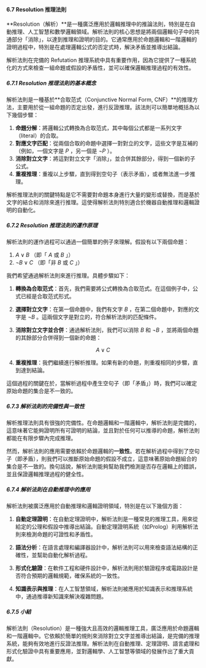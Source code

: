 #### **6.7 Resolution 推理法則**

**Resolution（解析）**是一種廣泛應用於邏輯推理中的推論法則，特別是在自動推理、人工智慧和數學邏輯領域。解析法則的核心思想是將兩個邏輯句子中的共通部分「消除」，以達到推理和證明的目的。它通常應用於命題邏輯和一階邏輯的證明過程中，特別是在處理邏輯公式的否定式時，解決矛盾並推導出結論。

解析法則在完備的 Refutation 推理系統中具有重要作用，因為它提供了一種系統化的方式來檢查一組命題或假設的矛盾性，並可以確保邏輯推理過程的有效性。

##### **6.7.1 Resolution 推理法則的基本概念**

解析法則是一種基於**合取范式（Conjunctive Normal Form, CNF）**的推理方法，主要用於從一組命題的否定出發，進行反證推理。該法則可以簡單地概括為以下幾個步驟：

1. **命題分解**：將邏輯公式轉換為合取范式，其中每個公式都是一系列文字（literal）的合取。
2. **對應文字匹配**：從兩個合取的命題中選擇一對對立的文字，這些文字是互補的（例如，一個文字是  $`P`$ ，另一個是  $`\neg P`$ ）。
3. **消除對立文字**：將這對對立文字「消除」，並合併其餘部分，得到一個新的子公式。
4. **重複推理**：重複以上步驟，直到得到空句子（表示矛盾），或者無法進一步推理。

解析推理法則的關鍵特點是它不需要對命題本身進行大量的變形或替換，而是基於文字的結合和消除來進行推理。這使得解析法則特別適合於機器自動推理和邏輯證明的自動化。

##### **6.7.2 Resolution 推理法則的運作原理**

解析法則的運作過程可以通過一個簡單的例子來理解。假設有以下兩個命題：

1.  $`A \vee B`$ （即「 $`A`$  或  $`B`$ 」）
2.  $`\neg B \vee C`$ （即「非  $`B`$  或  $`C`$ 」）

我們希望通過解析法則來進行推理。具體步驟如下：

1. **轉換為合取范式**：首先，我們需要將公式轉換為合取范式。在這個例子中，公式已經是合取范式形式。
   
2. **選擇對立文字**：在第一個命題中，我們有文字  $`B`$ ，在第二個命題中，對應的文字是  $`\neg B`$ 。這兩個文字是對立的，符合解析法則的匹配條件。

3. **消除對立文字並合併**：通過解析法則，我們可以消除  $`B`$  和  $`\neg B`$ ，並將兩個命題的其餘部分合併得到一個新的命題：
   
```math
A \vee C
```


4. **重複推理**：我們繼續進行解析推理。如果有新的命題，則重複相同的步驟，直到達到結論。

這個過程的關鍵在於，當解析過程中產生空句子（即「矛盾」）時，我們可以確定原始命題的集合是不一致的。

##### **6.7.3 解析法則的完備性與一致性**

解析推理法則具有很強的完備性。在命題邏輯和一階邏輯中，解析法則是完備的，這意味著它能夠證明所有可證明的結論，並且對於任何可以推導的命題，解析法則都能在有限步驟內完成推理。

然而，解析法則的應用需要依賴於命題邏輯的**一致性**。若在解析過程中得到了空句子（即矛盾），則我們可以推斷原始命題的假設不成立，這意味著原始命題組合的集合是不一致的。換句話說，解析法則能夠幫助我們檢測是否存在邏輯上的錯誤，並且保證邏輯推理過程的健全性。

##### **6.7.4 解析法則在自動推理中的應用**

解析法則被廣泛應用於自動推理和邏輯證明領域，特別是在以下幾個方面：

1. **自動定理證明**：在自動定理證明中，解析法則是一種常見的推理工具，用來從給定的公理和假設中推導出結論。自動定理證明系統（如Prolog）利用解析法則來檢測命題的可證性和矛盾性。

2. **語法分析**：在語言處理和編譯器設計中，解析法則可以用來檢查語法結構的正確性，並幫助自動化解析過程。

3. **形式化驗證**：在軟件工程和硬件設計中，解析法則用於驗證程序或電路設計是否符合預期的邏輯規範，確保系統的一致性。

4. **知識表示與推理**：在人工智慧領域，解析法則被應用於知識表示和推理系統中，通過推導新知識來解決複雜問題。

##### **6.7.5 小結**

解析法則（Resolution）是一種強大且高效的邏輯推理工具，廣泛應用於命題邏輯和一階邏輯中。它依賴於簡單的規則來消除對立文字並推導出結論，是完備的推理系統，能夠有效地進行反證法推理。解析法則在自動推理、定理證明、語言處理和形式化驗證中具有重要應用，並對邏輯學、人工智慧等領域的發展作出了重大貢獻。